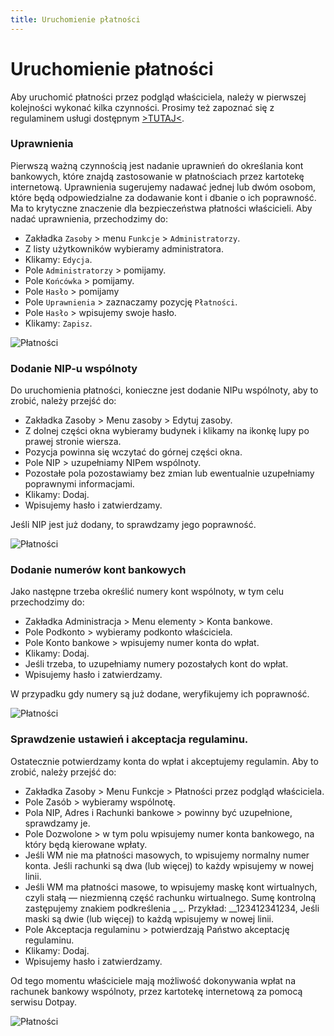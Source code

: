 ```yaml
---
title: Uruchomienie płatności
---
```

# Uruchomienie płatności

Aby uruchomić płatności przez podgląd właściciela, należy w pierwszej kolejności wykonać kilka czynności. Prosimy też zapoznać się z regulaminem usługi dostępnym [>TUTAJ<](https://docs.google.com/document/d/1PemdnnfQCmwqsxqHocUK33E_WHUoHukVCt7pBFn85fE/).

### Uprawnienia

Pierwszą ważną czynnością jest nadanie uprawnień do określania kont bankowych, które znajdą zastosowanie w płatnościach przez kartotekę internetową. Uprawnienia sugerujemy nadawać jednej lub dwóm osobom, które będą odpowiedzialne za dodawanie kont i dbanie o ich poprawność. Ma to krytyczne znaczenie dla bezpieczeństwa płatności właścicieli. Aby nadać uprawnienia, przechodzimy do:

- Zakładka `Zasoby` > menu `Funkcje` > `Administratorzy`.
- Z listy użytkowników wybieramy administratora.
- Klikamy: `Edycja`.
- Pole `Administratorzy` > pomijamy.
- Pole `Końcówka` > pomijamy.
- Pole `Hasło` > pomijamy
- Pole `Uprawnienia` > zaznaczamy pozycję `Płatności`.
- Pole `Hasło` > wpisujemy swoje hasło.
- Klikamy: `Zapisz`.

![Płatności](platnosci1.gif)

### Dodanie NIP-u wspólnoty

Do uruchomienia płatności, konieczne jest dodanie NIPu wspólnoty, aby to zrobić, należy przejść do:

- Zakładka Zasoby > Menu zasoby > Edytuj zasoby.
- Z dolnej części okna wybieramy budynek i klikamy na ikonkę lupy po prawej stronie wiersza.
- Pozycja powinna się wczytać do górnej części okna.
- Pole NIP > uzupełniamy NIPem wspólnoty.
- Pozostałe pola pozostawiamy bez zmian lub ewentualnie uzupełniamy poprawnymi informacjami.
- Klikamy: Dodaj.
- Wpisujemy hasło i zatwierdzamy.

Jeśli NIP jest już dodany, to sprawdzamy jego poprawność.

![Płatności](platnosci2.gif)

### Dodanie numerów kont bankowych

Jako następne trzeba określić numery kont wspólnoty, w tym celu przechodzimy do:

- Zakładka Administracja > Menu elementy > Konta bankowe.
- Pole Podkonto > wybieramy podkonto właściciela.
- Pole Konto bankowe > wpisujemy numer konta do wpłat.
- Klikamy: Dodaj.
- Jeśli trzeba, to uzupełniamy numery pozostałych kont do wpłat.
- Wpisujemy hasło i zatwierdzamy.

W przypadku gdy numery są już dodane, weryfikujemy ich poprawność.

![Płatności](platnosci3.gif)

### Sprawdzenie ustawień i akceptacja regulaminu.

Ostatecznie potwierdzamy konta do wpłat i akceptujemy regulamin. Aby to zrobić, należy przejść do:

- Zakładka Zasoby > Menu Funkcje > Płatności przez podgląd właściciela.
- Pole Zasób > wybieramy wspólnotę.
- Pola NIP, Adres i Rachunki bankowe > powinny być uzupełnione, sprawdzamy je.
- Pole Dozwolone > w tym polu wpisujemy numer konta bankowego, na który będą kierowane wpłaty.
- Jeśli WM nie ma płatności masowych, to wpisujemy normalny numer konta. Jeśli rachunki są dwa (lub więcej) to każdy wpisujemy w nowej linii.
- Jeśli WM ma płatności masowe, to wpisujemy maskę kont wirtualnych, czyli stałą — niezmienną część rachunku wirtualnego. Sumę kontrolną zastępujemy znakiem podkreślenia _ _. Przykład: __123412341234, Jeśli maski są dwie (lub więcej) to każdą wpisujemy w nowej linii.
- Pole Akceptacja regulaminu > potwierdzają Państwo akceptację regulaminu.
- Klikamy: Dodaj.
- Wpisujemy hasło i zatwierdzamy.

Od tego momentu właściciele mają możliwość dokonywania wpłat na rachunek bankowy wspólnoty, przez kartotekę internetową za pomocą serwisu Dotpay.

![Płatności](platnosci4.gif)